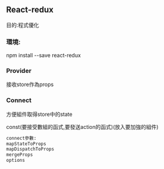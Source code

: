 <h2>React-redux</h2>

目的:程式優化<br>

<h3>環境:</h3>

npm install --save react-redux

<h3>Provider</h3>
接收store作為props

<h3>Connect</h3>
方便組件取得store中的state<br>

const(要接受數組的函式,要發送action的函式)(放入要加強的組件)<br>

```bash
connect參數:
mapStateToProps
mapDispatchToProps
mergeProps
options
```



